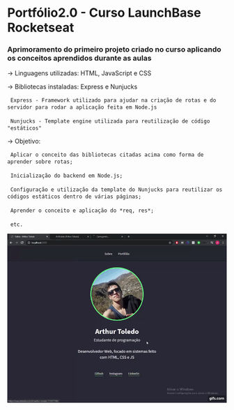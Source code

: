 # Portfólio2.0 - Curso LaunchBase Rocketseat
### Aprimoramento do primeiro projeto criado no curso aplicando os conceitos aprendidos durante as aulas

-> Linguagens utilizadas: HTML, JavaScript e CSS

-> Bibliotecas instaladas: Express e Nunjucks

     Express - Framework utilizado para ajudar na criação de rotas e do servidor para rodar a aplicação feita em Node.js

     Nunjucks - Template engine utilizada para reutilização de código "estáticos"

-> Objetivo: 

     Aplicar o conceito das bibliotecas citadas acima como forma de aprender sobre rotas;
  
     Inicialização do backend em Node.js;
  
     Configuração e utilização da template do Nunjucks para reutilizar os códigos estáticos dentro de várias páginas;
  
     Aprender o conceito e aplicação do *req, res*;
  
     etc.

![Gift do projeto](https://github.com/ArtToledo/Portf-lio2.0---Rocktseat/blob/master/portfolio2.0.gif)
